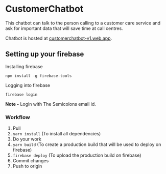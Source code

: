 # CustomerChatbot

This chatbot can talk to the person calling to a customer care service and ask for important data that will save time at call centres.

Chatbot is hosted at [customerchatbot-v1.web.app](https://customerchatbot-v1.web.app/).

## Setting up your firebase

Installing firebase

`npm install -g firebase-tools`

Logging into firebase

`firebase login`

**Note -** Login with The Semicolons email id.

### Workflow

1. Pull
2. `yarn install` (To install all dependencies)
3. Do your work
4. `yarn build` (To create a production build that will be used to deploy on firebase)
5. `firebase deploy` (To upload the production build on firebase)
6. Commit changes
7. Push to origin
